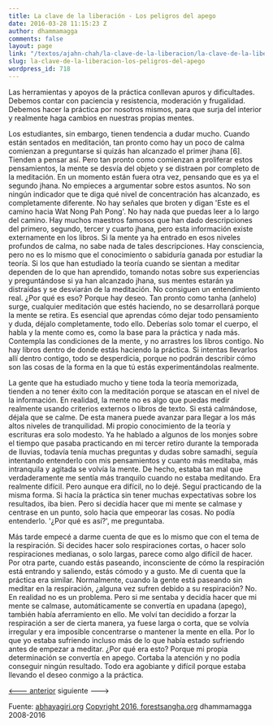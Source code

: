 ```yaml
---
title: La clave de la liberación - Los peligros del apego
date: 2016-03-28 11:15:23 Z
author: dhammamagga
comments: false
layout: page
link: "/textos/ajahn-chah/la-clave-de-la-liberacion/la-clave-de-la-liberacion-los-peligros-del-apego/"
slug: la-clave-de-la-liberacion-los-peligros-del-apego
wordpress_id: 718
---
```


Las herramientas y apoyos de la práctica conllevan apuros y dificultades. Debemos contar con paciencia y resistencia, moderación y frugalidad. Debemos hacer la práctica por nosotros mismos, para que surja del interior y realmente haga cambios en nuestras propias mentes.




Los estudiantes, sin embargo, tienen tendencia a dudar mucho. Cuando están sentados en meditación, tan pronto como hay un poco de calma comienzan a preguntarse si quizás han alcanzado el primer jhana [6]. Tienden a pensar así. Pero tan pronto como comienzan a proliferar estos pensamientos, la mente se desvía del objeto y se distraen por completo de la meditación. En un momento están fuera otra vez, pensando que es ya el segundo jhana. No empieces a argumentar sobre estos asuntos. No son ningún indicador que te diga qué nivel de concentración has alcanzado, es completamente diferente. No hay señales que broten y digan 'Este es el camino hacia Wat Nong Pah Pong'. No hay nada que puedas leer a lo largo del camino. Hay muchos maestros famosos que han dado descripciones del primero, segundo, tercer y cuarto jhana, pero esta información existe externamente en los libros. Si la mente ya ha entrado en esos niveles profundos de calma, no sabe nada de tales descripciones. Hay consciencia, pero no es lo mismo que el conocimiento o sabiduría ganada por estudiar la teoría. Si los que han estudiado la teoría cuando se sientan a meditar dependen de lo que han aprendido, tomando notas sobre sus experiencias y preguntándose si ya han alcanzado jhana, sus mentes estarán ya distraídas y se desviarán de la meditación. No consiguen un entendimiento real. ¿Por qué es eso? Porque hay deseo. Tan pronto como tanha (anhelo) surge, cualquier meditación que estés haciendo, no se desarrollará porque la mente se retira. Es esencial que aprendas cómo dejar todo pensamiento y duda, déjalo completamente, todo ello. Deberías solo tomar el cuerpo, el habla y la mente como es, como la base para la práctica y nada más. Contempla las condiciones de la mente, y no arrastres los libros contigo. No hay libros dentro de donde estás haciendo la práctica. Si intentas llevarlos allí dentro contigo, todo se desperdicia, porque no podrán describir cómo son las cosas de la forma en la que tú estás experimentándolas realmente.




La gente que ha estudiado mucho y tiene toda la teoría memorizada, tienden a no tener éxito con la meditación porque se atascan en el nivel de la información. En realidad, la mente no es algo que puedas medir realmente usando criterios externos o libros de texto. Si está calmándose, déjala que se calme. De esta manera puede avanzar para llegar a los más altos niveles de tranquilidad. Mi propio conocimiento de la teoría y escrituras era solo modesto. Ya he hablado a algunos de los monjes sobre el tiempo que pasaba practicando en mi tercer retiro durante la temporada de lluvias, todavía tenía muchas preguntas y dudas sobre samadhi, seguía intentando entenderlo con mis pensamientos y cuanto más meditaba, más intranquila y agitada se volvía la mente. De hecho, estaba tan mal que verdaderamente me sentía más tranquilo cuando no estaba meditando. Era realmente difícil. Pero aunque era difícil, no lo dejé. Seguí practicando de la misma forma. Si hacía la práctica sin tener muchas expectativas sobre los resultados, iba bien. Pero si decidía hacer que mi mente se calmase y centrase en un punto, solo hacia que empeorar las cosas. No podía entenderlo. '¿Por qué es así?', me preguntaba.




Más tarde empecé a darme cuenta de que es lo mismo que con el tema de la respiración. Si decides hacer solo respiraciones cortas, o hacer solo respiraciones medianas, o solo largas, parece como algo difícil de hacer. Por otra parte, cuando estás paseando, inconsciente de cómo la respiración está entrando y saliendo, estás cómodo y a gusto. Me di cuenta que la práctica era similar. Normalmente, cuando la gente está paseando sin meditar en la respiración, ¿alguna vez sufren debido a su respiración? No. En realidad no es un problema. Pero si me sentaba y decidía hacer que mi mente se calmase, automáticamente se convertía en upadana (apego), también había aferramiento en ello. Me volví tan decidido a forzar la respiración a ser de cierta manera, ya fuese larga o corta, que se volvía irregular y era imposible concentrarse o mantener la mente en ella. Por lo que yo estaba sufriendo incluso más de lo que había estado sufriendo antes de empezar a meditar. ¿Por qué era esto? Porque mi propia determinación se convertía en apego. Cortaba la atención y no podía conseguir ningún resultado. Todo era agobiante y difícil porque estaba llevando el deseo conmigo a la práctica.




[<--- anterior](/textos/ajahn-chah/la-clave-de-la-liberacion/la-clave-de-la-liberacion-sila-samadhi-y-panna/) siguiente --->




Fuente: [abhayagiri.org](http://www.abhayagiri.org/)
[Copyright 2016, forestsangha.org](http://www.forestsangha.org)
dhammamagga 2008-2016
